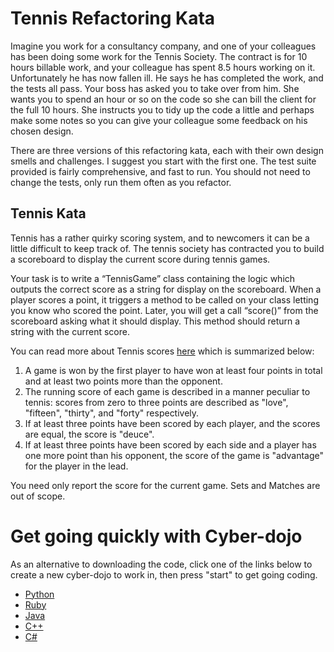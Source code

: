 # Tennis Refactoring Kata

Imagine you work for a consultancy company, and one of your colleagues has been doing some work for the Tennis Society. The contract is for 10 hours billable work, and your colleague has spent 8.5 hours working on it. Unfortunately he has now fallen ill. He says he has completed the work, and the tests all pass. Your boss has asked you to take over from him. She wants you to spend an hour or so on the code so she can bill the client for the full 10 hours. She instructs you to tidy up the code a little and perhaps make some notes so you can give your colleague some feedback on his chosen design.

There are three versions of this refactoring kata, each with their own design smells and challenges. I suggest you start with the first one. The test suite provided is fairly comprehensive, and fast to run. You should not need to change the tests, only run them often as you refactor.

## Tennis Kata

Tennis has a rather quirky scoring system, and to newcomers it can be a little difficult to keep track of. The tennis society has contracted you to build a scoreboard to display the current score during tennis games. 

Your task is to write a “TennisGame” class containing the logic which outputs the correct score as a string for display on the scoreboard. When a player scores a point, it triggers a method to be called on your class letting you know who scored the point. Later, you will get a call “score()” from the scoreboard asking what it should display. This method should return a string with the current score.

You can read more about Tennis scores [here](http://en.wikipedia.org/wiki/Tennis#Scoring) which is summarized below:

1. A game is won by the first player to have won at least four points in total and at least two points more than the opponent.
2. The running score of each game is described in a manner peculiar to tennis: scores from zero to three points are described as "love", "fifteen", "thirty", and "forty" respectively.
3. If at least three points have been scored by each player, and the scores are equal, the score is "deuce".
4. If at least three points have been scored by each side and a player has one more point than his opponent, the score of the game is "advantage" for the player in the lead.

You need only report the score for the current game. Sets and Matches are out of scope.

# Get going quickly with Cyber-dojo

As an alternative to downloading the code, click one of the links below to create a new cyber-dojo to work in, then press "start" to get going coding.

- [Python](http://cyber-dojo.com/forker/fork/FFEB8EE18C?avatar=cheetah&tag=4)
- [Ruby](http://cyber-dojo.com/forker/fork/9197D6B12C?avatar=cheetah&tag=4)
- [Java](http://cyber-dojo.com/forker/fork/426FA07B60?avatar=raccoon&tag=3)
- [C++](http://cyber-dojo.com/forker/fork/CD6FC41518?avatar=deer&tag=45)
- [C#](http://cyber-dojo.com/forker/fork/672E047F5D?avatar=buffalo&tag=8)
